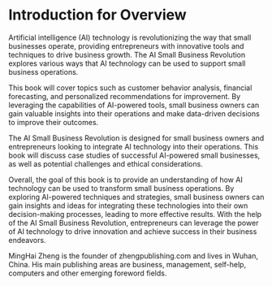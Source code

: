 # Introduction for Overview

Artificial intelligence (AI) technology is revolutionizing the way that small businesses operate, providing entrepreneurs with innovative tools and techniques to drive business growth. The AI Small Business Revolution explores various ways that AI technology can be used to support small business operations.

This book will cover topics such as customer behavior analysis, financial forecasting, and personalized recommendations for improvement. By leveraging the capabilities of AI-powered tools, small business owners can gain valuable insights into their operations and make data-driven decisions to improve their outcomes.

The AI Small Business Revolution is designed for small business owners and entrepreneurs looking to integrate AI technology into their operations. This book will discuss case studies of successful AI-powered small businesses, as well as potential challenges and ethical considerations.

Overall, the goal of this book is to provide an understanding of how AI technology can be used to transform small business operations. By exploring AI-powered techniques and strategies, small business owners can gain insights and ideas for integrating these technologies into their own decision-making processes, leading to more effective results. With the help of the AI Small Business Revolution, entrepreneurs can leverage the power of AI technology to drive innovation and achieve success in their business endeavors.

MingHai Zheng is the founder of zhengpublishing.com and lives in Wuhan, China. His main publishing areas are business, management, self-help, computers and other emerging foreword fields.
